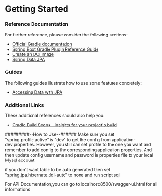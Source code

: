 # Getting Started

### Reference Documentation
For further reference, please consider the following sections:

* [Official Gradle documentation](https://docs.gradle.org)
* [Spring Boot Gradle Plugin Reference Guide](https://docs.spring.io/spring-boot/docs/2.4.3/gradle-plugin/reference/html/)
* [Create an OCI image](https://docs.spring.io/spring-boot/docs/2.4.3/gradle-plugin/reference/html/#build-image)
* [Spring Data JPA](https://docs.spring.io/spring-boot/docs/2.4.3/reference/htmlsingle/#boot-features-jpa-and-spring-data)

### Guides
The following guides illustrate how to use some features concretely:

* [Accessing Data with JPA](https://spring.io/guides/gs/accessing-data-jpa/)

### Additional Links
These additional references should also help you:

* [Gradle Build Scans – insights for your project's build](https://scans.gradle.com#gradle)

#########--How to Use--######
Make sure you set "spring.profile.active" is "dev" to get the config from application-dev.properties. However, you still can set profile to the one you want and remember to add config to the corresponding application properties.
And then update config username and password in properties file to your local Mysql account

if you don't want table to be auto generated then set "spring.jpa.hibernate.ddl-auto" to none and run script.sql

For API Documentation,you can go to localhost:8500/swagger-ui.html for all informations

